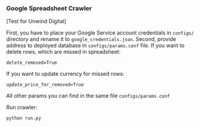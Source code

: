 ### Google Spreadsheet Crawler
[Test for Unwind Digital]

First, you have to place your Google Service account credentials in `configs/` directory and rename it to `google_credentials.json`.
Second, provide address to deployed database in `configs/params.conf` file.
If you want to delete rows, which are missed in spreadsheet:
```
delete_removed=True
```
If you want to update currency for missed rows:
```
update_price_for_removed=True
```

All other params you can find in the same file `configs/params.conf`

Run crawler:
```
python run.py
```